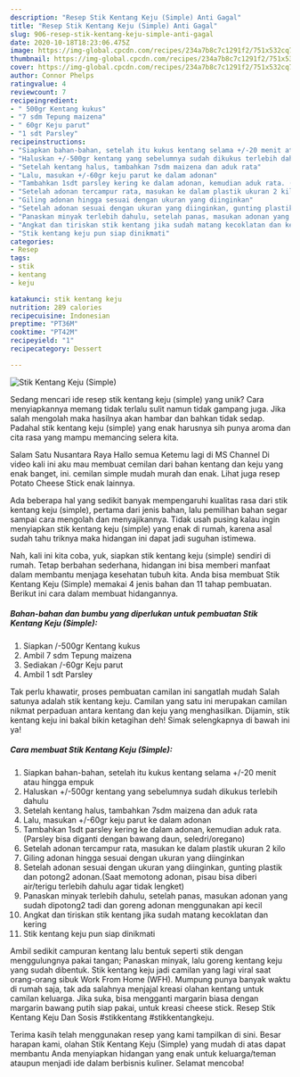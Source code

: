 ```yaml
---
description: "Resep Stik Kentang Keju (Simple) Anti Gagal"
title: "Resep Stik Kentang Keju (Simple) Anti Gagal"
slug: 906-resep-stik-kentang-keju-simple-anti-gagal
date: 2020-10-18T18:23:06.475Z
image: https://img-global.cpcdn.com/recipes/234a7b8c7c1291f2/751x532cq70/stik-kentang-keju-simple-foto-resep-utama.jpg
thumbnail: https://img-global.cpcdn.com/recipes/234a7b8c7c1291f2/751x532cq70/stik-kentang-keju-simple-foto-resep-utama.jpg
cover: https://img-global.cpcdn.com/recipes/234a7b8c7c1291f2/751x532cq70/stik-kentang-keju-simple-foto-resep-utama.jpg
author: Connor Phelps
ratingvalue: 4
reviewcount: 7
recipeingredient:
- " 500gr Kentang kukus"
- "7 sdm Tepung maizena"
- " 60gr Keju parut"
- "1 sdt Parsley"
recipeinstructions:
- "Siapkan bahan-bahan, setelah itu kukus kentang selama +/-20 menit atau hingga empuk"
- "Haluskan +/-500gr kentang yang sebelumnya sudah dikukus terlebih dahulu"
- "Setelah kentang halus, tambahkan 7sdm maizena dan aduk rata"
- "Lalu, masukan +/-60gr keju parut ke dalam adonan"
- "Tambahkan 1sdt parsley kering ke dalam adonan, kemudian aduk rata. (Parsley bisa diganti dengan bawang daun, seledri/oregano)"
- "Setelah adonan tercampur rata, masukan ke dalam plastik ukuran 2 kilo"
- "Giling adonan hingga sesuai dengan ukuran yang diinginkan"
- "Setelah adonan sesuai dengan ukuran yang diinginkan, gunting plastik dan potong2 adonan.(Saat memotong adonan, pisau bisa diberi air/terigu terlebih dahulu agar tidak lengket)"
- "Panaskan minyak terlebih dahulu, setelah panas, masukan adonan yang sudah dipotong2 tadi dan goreng adonan menggunakan api kecil"
- "Angkat dan tiriskan stik kentang jika sudah matang kecoklatan dan kering"
- "Stik kentang keju pun siap dinikmati"
categories:
- Resep
tags:
- stik
- kentang
- keju

katakunci: stik kentang keju 
nutrition: 289 calories
recipecuisine: Indonesian
preptime: "PT36M"
cooktime: "PT42M"
recipeyield: "1"
recipecategory: Dessert

---
```



![Stik Kentang Keju (Simple)](https://img-global.cpcdn.com/recipes/234a7b8c7c1291f2/751x532cq70/stik-kentang-keju-simple-foto-resep-utama.jpg)

Sedang mencari ide resep stik kentang keju (simple) yang unik? Cara menyiapkannya memang tidak terlalu sulit namun tidak gampang juga. Jika salah mengolah maka hasilnya akan hambar dan bahkan tidak sedap. Padahal stik kentang keju (simple) yang enak harusnya sih punya aroma dan cita rasa yang mampu memancing selera kita.

Salam Satu Nusantara Raya Hallo semua Ketemu lagi di MS Channel Di video kali ini aku mau membuat cemilan dari bahan kentang dan keju yang enak banget, ini. cemilan simple mudah murah dan enak. Lihat juga resep Potato Cheese Stick enak lainnya.

Ada beberapa hal yang sedikit banyak mempengaruhi kualitas rasa dari stik kentang keju (simple), pertama dari jenis bahan, lalu pemilihan bahan segar sampai cara mengolah dan menyajikannya. Tidak usah pusing kalau ingin menyiapkan stik kentang keju (simple) yang enak di rumah, karena asal sudah tahu triknya maka hidangan ini dapat jadi suguhan istimewa.


Nah, kali ini kita coba, yuk, siapkan stik kentang keju (simple) sendiri di rumah. Tetap berbahan sederhana, hidangan ini bisa memberi manfaat dalam membantu menjaga kesehatan tubuh kita. Anda bisa membuat Stik Kentang Keju (Simple) memakai 4 jenis bahan dan 11 tahap pembuatan. Berikut ini cara dalam membuat hidangannya.

<!--inarticleads1-->

##### Bahan-bahan dan bumbu yang diperlukan untuk pembuatan Stik Kentang Keju (Simple):

1. Siapkan  /-500gr Kentang kukus
1. Ambil 7 sdm Tepung maizena
1. Sediakan  /-60gr Keju parut
1. Ambil 1 sdt Parsley


Tak perlu khawatir, proses pembuatan camilan ini sangatlah mudah Salah satunya adalah stik kentang keju. Camilan yang satu ini merupakan camilan nikmat perpaduan antara kentang dan keju yang menghasilkan. Dijamin, stik kentang keju ini bakal bikin ketagihan deh! Simak selengkapnya di bawah ini ya! 

<!--inarticleads2-->

##### Cara membuat Stik Kentang Keju (Simple):

1. Siapkan bahan-bahan, setelah itu kukus kentang selama +/-20 menit atau hingga empuk
1. Haluskan +/-500gr kentang yang sebelumnya sudah dikukus terlebih dahulu
1. Setelah kentang halus, tambahkan 7sdm maizena dan aduk rata
1. Lalu, masukan +/-60gr keju parut ke dalam adonan
1. Tambahkan 1sdt parsley kering ke dalam adonan, kemudian aduk rata. (Parsley bisa diganti dengan bawang daun, seledri/oregano)
1. Setelah adonan tercampur rata, masukan ke dalam plastik ukuran 2 kilo
1. Giling adonan hingga sesuai dengan ukuran yang diinginkan
1. Setelah adonan sesuai dengan ukuran yang diinginkan, gunting plastik dan potong2 adonan.(Saat memotong adonan, pisau bisa diberi air/terigu terlebih dahulu agar tidak lengket)
1. Panaskan minyak terlebih dahulu, setelah panas, masukan adonan yang sudah dipotong2 tadi dan goreng adonan menggunakan api kecil
1. Angkat dan tiriskan stik kentang jika sudah matang kecoklatan dan kering
1. Stik kentang keju pun siap dinikmati


Ambil sedikit campuran kentang lalu bentuk seperti stik dengan menggulungnya pakai tangan; Panaskan minyak, lalu goreng kentang keju yang sudah dibentuk. Stik kentang keju jadi camilan yang lagi viral saat orang-orang sibuk Work From Home (WFH). Mumpung punya banyak waktu di rumah saja, tak ada salahnya menjajal kreasi olahan kentang untuk camilan keluarga. Jika suka, bisa mengganti margarin biasa dengan margarin bawang putih siap pakai, untuk kreasi cheese stick. Resep Stik Kentang Keju Dan Sosis #stikkentang #stikkentangkeju. 

Terima kasih telah menggunakan resep yang kami tampilkan di sini. Besar harapan kami, olahan Stik Kentang Keju (Simple) yang mudah di atas dapat membantu Anda menyiapkan hidangan yang enak untuk keluarga/teman ataupun menjadi ide dalam berbisnis kuliner. Selamat mencoba!
